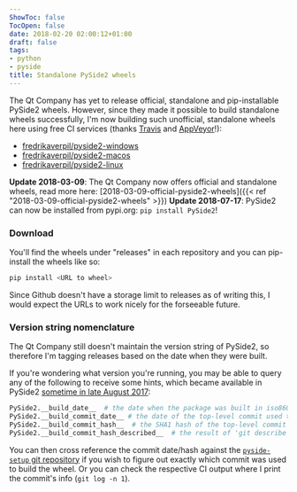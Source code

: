 ```yaml
---
ShowToc: false
TocOpen: false
date: 2018-02-20 02:00:12+01:00
draft: false
tags:
- python
- pyside
title: Standalone PySide2 wheels
---
```


The Qt Company has yet to release official, standalone and pip-installable PySide2 wheels. However, since they made it possible to build standalone wheels successfully, I'm now building such unofficial, standalone wheels here using free CI services (thanks [Travis](https://travis-ci.org/) and [AppVeyor](https://www.appveyor.com/)!):


- [fredrikaverpil/pyside2-windows](https://github.com/fredrikaverpil/pyside2-windows)
- [fredrikaverpil/pyside2-macos](https://github.com/fredrikaverpil/pyside2-macos)
- [fredrikaverpil/pyside2-linux](https://github.com/fredrikaverpil/pyside2-linux)

**Update 2018-03-09**: The Qt Company now offers official and standalone wheels, read more here: [2018-03-09-official-pyside2-wheels]({{< ref "2018-03-09-official-pyside2-wheels" >}})
**Update 2018-07-17**: PySide2 can now be installed from pypi.org: `pip install PySide2`!


### Download

You'll find the wheels under "releases" in each repository and you can pip-install the wheels like so:

```bash
pip install <URL to wheel>
```

Since Github doesn't have a storage limit to releases as of writing this, I would expect the URLs to work nicely for the forseeable future.


### Version string nomenclature

The Qt Company still doesn't maintain the version string of PySide2, so therefore I'm tagging releases based on the date when they were built.

If you're wondering what version you're running, you may be able to query any of the following to receive some hints, which became available in PySide2 [sometime in late August 2017](https://codereview.qt-project.org/#/c/202199/):

```python
PySide2.__build_date__  # the date when the package was built in iso8601 format
PySide2.__build_commit_date__ # the date of the top-level commit used to build the package
PySide2.__build_commit_hash__  # the SHA1 hash of the top-level commit
PySide2.__build_commit_hash_described__  # the result of 'git describe commmit'
```

You can then cross reference the commit date/hash against the [`pyside-setup` git repository](http://code.qt.io/cgit/pyside/pyside-setup.git/) if you wish to figure out exactly which commit was used to build the wheel. Or you can check the respective CI output where I print the commit's info (`git log -n 1`).